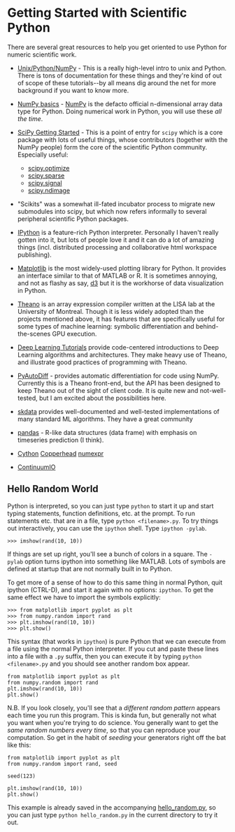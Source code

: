
Getting Started with Scientific Python
======================================

There are several great resources to help you get oriented to use Python for
numeric scientific work.

* [Unix/Python/NumPy](http://www.cs.utah.edu/~hal/courses/2009F_ML/p0/) - This
  is a really high-level intro to unix and Python.  There is tons of
  documentation for these things and they're kind of out of scope of these
  tutorials--by all means dig around the net for more background if you want
  to know more.

* [NumPy basics](http://www.scipy.org/Tentative_NumPy_Tutorial) - [NumPy](XXX) is
  the defacto official n-dimensional array data type for Python. Doing
  numerical work in Python, you will use these *all the time*.

* [SciPy Getting Started](http://www.scipy.org/Getting_Started) - This is a
  point of entry for `scipy` which is a core package with lots of useful
  things, whose contributors (together with the NumPy people) form the core
  of the scientific Python community.  Especially useful:
  * [scipy.optimize](XXX)
  * [scipy.sparse](XXX)
  * [scipy.signal](XXX)
  * [scipy.ndimage](XXX)

* "Scikits" was a somewhat ill-fated incubator process to migrate new submodules
    into scipy, but which now refers informally to several peripheral scientific Python
    packages.

* [IPython](http://ipython.org/) is a feature-rich Python interpreter.
  Personally I haven't really gotten into it, but lots of people love it and
  it can do a lot of amazing things (incl. distributed processing and
  collaborative html workspace publishing).

* [Matplotlib](XXX) is the most widely-used plotting library for Python. It provides an
  interface similar to that of MATLAB or R. It is sometimes annoying, and not as flashy as say,
  [d3](XXX) but it is the workhorse of data visualization in Python.

* [Theano]() is an array expression compiler written at the LISA lab
  at the University of Montreal. Though it is less widely adopted than the projects
  mentioned above, it has features that are specifically useful for some types of machine
  learning: symbolic differentiation and behind-the-scenes GPU execution.

* [Deep Learning Tutorials]() provide code-centered introductions to 
  Deep Learning algorithms and architectures.
  They make heavy use of Theano, and illustrate good practices
  of programming with Theano.


* [PyAutoDiff](XXX) - provides automatic differentiation for code using NumPy.
  Currently this is a Theano front-end,
  but the API has been designed to keep Theano out of
  the sight of client code.
  It is quite new and not-well-tested, but I am excited about the possibilities here.

* [skdata](XXX) provides
    well-documented and well-tested implementations of many standard ML algorithms.
    They have a great community 

* [pandas](XXX) - R-like data structures (data frame) with emphasis
    on timeseries prediction (I think).

* [Cython](XXX) [Copperhead](XXX) [numexpr](XXX)

* [ContinuumIO](XXX) 


Hello Random World
------------------

Python is interpreted, so you can just type `python` to start it up and start
typing statements, function definitions, etc. at the prompt.  To run
statements etc. that are in a file, type `python <filename>.py`. To try things
out interactively, you can use the `ipython` shell.  Type `ipython -pylab`.

    >>> imshow(rand(10, 10))

If things are set up right, you'll see a bunch of colors in a square.  The
`-pylab` option turns ipython into something like MATLAB. Lots of symbols are
defined at startup that are not normally built in to Python.

To get more of a sense of how to do this same thing in normal Python, quit
ipython (CTRL-D), and start it again with no options: `ipython`.  To get the
same effect we have to import the symbols explicitly:

    >>> from matplotlib import pyplot as plt
    >>> from numpy.random import rand
    >>> plt.imshow(rand(10, 10))
    >>> plt.show()


This syntax (that works in `ipython`) is pure Python that we can execute from a file using the normal Python interpreter.
If you cut and paste these lines into a file with a `.py` suffix, then you can
execute it by typing `python <filename>.py` and you should see another random
box appear.

    from matplotlib import pyplot as plt
    from numpy.random import rand
    plt.imshow(rand(10, 10))
    plt.show()


N.B. If you look closely, you'll see that a *different random pattern* appears
each time you run this program.  This is kinda fun, but generally not what you
want when you're trying to do science. You generally want to get the *same
random numbers every time*, so that you can reproduce your computation.  So
get in the habit of *seeding* your generators right off the bat like this:

    from matplotlib import pyplot as plt
    from numpy.random import rand, seed

    seed(123)

    plt.imshow(rand(10, 10))
    plt.show()


This example is already saved in the accompanying [hello_random.py](./0_getstarted/hello_random.py), so you can just type `python hello_random.py` in the current directory to try it out.

